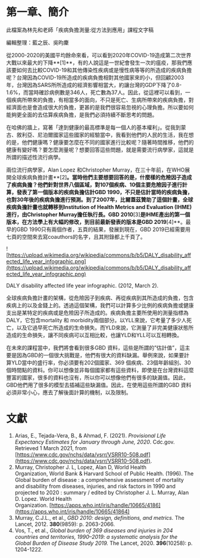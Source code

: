 # 第一章、簡介

此檔案為林先和老師「疾病負擔測量:從方法到應用」課程文字稿

編輯整理：藍之辰、吳昀麇

從2000-2020的美國平均餘命來看，可以看到2020年COVID-19造成第二次世界大戰以來最大的下降**[1]**，有的人說這是一世紀會發生一次的瘟疫，那我們應該要如何去比較COVID-19和其他傳染性疾病或是慢性病等等的所造成的疾病負擔呢？台灣因為COVID-19所造成的疾病負擔相對其他國家來的小，但回顧2003年，台灣因為SARS所所造成的經濟影響相當大，約讓台灣的GDP下降了0.8-1.6%，而當時確診病例數是346人，死亡數為37人。因此，從這裡可以看到，一個疾病所帶來的負擔，有相當多的面向，不只是死亡、生病所帶來的疾病負擔，對經濟面也是會造成很大的負擔，更甚的是我們很容易忽視的心理負擔。所以要如何能夠更全面的去估算疾病負擔，是我們必須持續不斷思考的問題。

在哈佛的牆上，寫著「達到健康的最高標準是每一個人的基本權利」。從我到蒙古、敘利亞、尼泊爾國家這些國家的經驗當中，我看到他們的人民的生活，我在想的是，他們健康嗎？健康要怎麼在不同的國家進行比較呢？隨著時間推移，他們的健康有變好嗎？要怎麼測量呢？想要回答這些問題，就是需要流行病學家，這就是所謂的描述性流行病學。

兩位流行病學家，Alan Lopez 和Christopher Murray，在三十年前，在WHO展開全球疾病負擔計畫**[2]**。當時他們主要想要回答的是，什麼樣的危險因子造成了疾病負擔？他們針對世界八個區域，對107個疾病、10個主要危險因子進行計算，發表了第一個版本的疾病負擔估計GBD 1990，不只是估計當時的疾病負擔，也對30年後的疾病負擔進行預測。到了2007年，比爾蓋茲贊助了這個計畫，全球疾病負擔計畫也就轉移到Institution of Health Metrics and Evaluation (IHME)進行，由Christopher Murray擔任執行長。GBD 2010**[3]**是IHME產出的第一個版本，在方法學上有大幅的修改，到目前最新發表的版本是GBD 2019**[4]**。最早的GBD 1990只有兩個作者，五頁的結果，發展到現在，GBD 2019已經需要用七頁的空間來去寫coauthors的名字，且其附錄都上千頁了。

![https://upload.wikimedia.org/wikipedia/commons/b/b5/DALY_disability_affected_life_year_infographic.png](https://upload.wikimedia.org/wikipedia/commons/b/b5/DALY_disability_affected_life_year_infographic.png)

DALY disability affected life year infographic. (2012, March 2).

全球疾病負擔計畫的架構，從危險因子到疾病、再從疾病到其所造成的負擔，包含疾病上的以及金錢上的。透過這個架構，我們可以計算多少比例的疾病負擔或健康支出是某特定的疾病或是危險因子所造成的。疾病負擔主要所使用的測量指標為DALY，它包含mortality 和 morbidity兩個部分。以YLL來說，它考量了多少人死亡，以及它過早死亡所造成的生命損失。而YLD來說，它測量了非完美健康狀態所造成的生命損失，讓不同疾病可以互相比較，也讓YLD和YLL可以互相轉換。

在未來的課程當中，我們將會看到很多GBD 資料，這些是所謂的”估計值”，這主要是因為GBD的一個很大挑戰是，他們有很大的資料缺漏。舉例來說，如果要計算YLD當中的盛行率，你必須要有202個國家、369 個疾病、23個年齡組別、30個時間點的資料。你可以想像並非每個國家都有這些資料，即使是在台灣資料這麼豐富的國家，很多的資料也沒有，所以你可以想像他們有很多的缺漏值。因此，GBD他們用了很多的模型去插補這些缺漏值。因此，在使用這些所謂的GBD 資料必須非常小心，應去了解後面計算的機制，以及限制。

# 文獻

1. Arias, E., Tejada-Vera, B., & Ahmad, F. (2021). *Provisional Life Expectancy Estimates for January through June, 2020*. Cdc.gov. Retrieved 1 March 2021, from [https://www.cdc.gov/nchs/data/vsrr/VSRR10-508.pdf](https://www.cdc.gov/nchs/data/vsrr/VSRR10-508.pdf).
2. Murray, Christopher J. L, Lopez, Alan D, World Health Organization, World Bank & Harvard School of Public Health. (‎1996)‎. The Global burden of disease : a comprehensive assessment of mortality and disability from diseases, injuries, and risk factors in 1990 and projected to 2020 : summary / edited by Christopher J. L. Murray, Alan D. Lopez. World Health Organization. [https://apps.who.int/iris/handle/10665/4186](https://apps.who.int/iris/handle/10665/41864)
3. Murray, C.J.L., et al., *GBD 2010: design, definitions, and metrics.* The Lancet, 2012. **380**(9859): p. 2063-2066.
4. Vos, T., et al., *Global burden of 369 diseases and injuries in 204 countries and territories, 1990&#x2013;2019: a systematic analysis for the Global Burden of Disease Study 2019.* The Lancet, 2020. **396**(10258): p. 1204-1222.